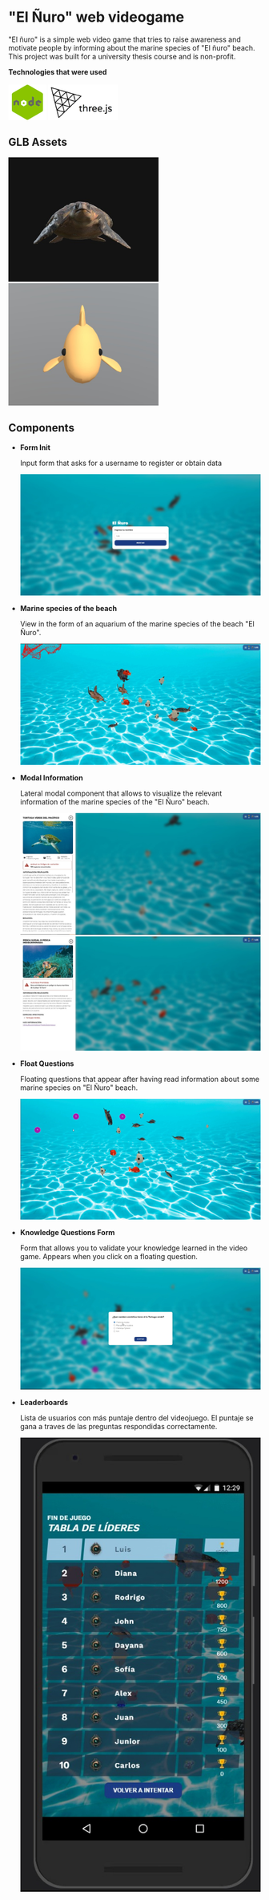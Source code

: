 # "El Ñuro" web videogame
"El ñuro" is a simple web video game that tries to raise awareness and motivate people by informing about the marine species of "El ñuro" beach.
This project was built for a university thesis course and is non-profit.

**Technologies that were used**
  <br />  <br />
  <img src="https://github.com/lmelgarejo96/elnuro_videogame/blob/master/game/demo/node.png" height="70" /> <img src="https://github.com/lmelgarejo96/elnuro_videogame/blob/master/game/demo/threejs.png" height="70" /> 

**GLB Assets**
------------
  <img src="https://github.com/lmelgarejo96/elnuro_videogame/blob/master/game/demo/asset1.jpg" width="300" />
  <img src="https://github.com/lmelgarejo96/elnuro_videogame/blob/master/game/demo/asset2.jpg" width="300" />

**Components**
------------
- **Form Init**
  <p>Input form that asks for a username to register or obtain data</p>
  <img src="https://github.com/lmelgarejo96/elnuro_videogame/blob/master/game/demo/init.jpg" />
  
- **Marine species of the beach**
  <p>View in the form of an aquarium of the marine species of the beach "El Ñuro".</p>
  <img src="https://github.com/lmelgarejo96/elnuro_videogame/blob/master/game/demo/score.jpg" />

- **Modal Information**
  <p>Lateral modal component that allows to visualize the relevant information of the marine species of the "El Ñuro" beach.</p>
  <img src="https://github.com/lmelgarejo96/elnuro_videogame/blob/master/game/demo/modal_information2.jpg" />
  <img src="https://github.com/lmelgarejo96/elnuro_videogame/blob/master/game/demo/alert.jpg" />

- **Float Questions**
  <p>Floating questions that appear after having read information about some marine species on "El Ñuro" beach.</p>
  <img src="https://github.com/lmelgarejo96/elnuro_videogame/blob/master/game/demo/float_questions.png" />
  
- **Knowledge Questions Form**
  <p>Form that allows you to validate your knowledge learned in the video game. Appears when you click on a floating question.</p>
  <img src="https://github.com/lmelgarejo96/elnuro_videogame/blob/master/game/demo/form_animal.jpg" />

- **Leaderboards** <br/>
  <p>Lista de usuarios con más puntaje dentro del videojuego. El puntaje se gana a traves de las preguntas respondidas correctamente.</p>
  <img src="https://github.com/lmelgarejo96/elnuro_videogame/blob/master/game/demo/leaderboards.jpg" />
